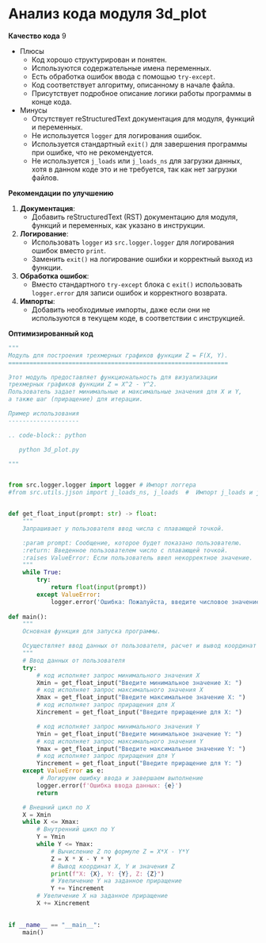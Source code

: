 # Анализ кода модуля 3d_plot

**Качество кода**
9
- Плюсы
    - Код хорошо структурирован и понятен.
    - Используются содержательные имена переменных.
    - Есть обработка ошибок ввода с помощью `try-except`.
    - Код соответствует алгоритму, описанному в начале файла.
    -  Присутствует подробное описание логики работы программы в конце кода.
- Минусы
    - Отсутствует reStructuredText документация для модуля, функций и переменных.
    - Не используется `logger` для логирования ошибок.
    - Используется стандартный `exit()` для завершения программы при ошибке, что не рекомендуется.
    - Не используется `j_loads` или `j_loads_ns` для загрузки данных, хотя в данном коде это и не требуется, так как нет загрузки файлов.

**Рекомендации по улучшению**

1. **Документация**:
   - Добавить reStructuredText (RST) документацию для модуля, функций и переменных, как указано в инструкции.
2. **Логирование**:
   - Использовать `logger` из `src.logger.logger` для логирования ошибок вместо `print`.
   - Заменить `exit()` на логирование ошибки и корректный выход из функции.
3. **Обработка ошибок**:
   - Вместо стандартного `try-except` блока с `exit()` использовать `logger.error` для записи ошибок и корректного возврата.
4. **Импорты**:
   - Добавить необходимые импорты, даже если они не используются в текущем коде, в соответствии с инструкцией.

**Оптимизированный код**

```python
"""
Модуль для построения трехмерных графиков функции Z = F(X, Y).
==============================================================

Этот модуль предоставляет функциональность для визуализации
трехмерных графиков функции Z = X^2 - Y^2.
Пользователь задает минимальные и максимальные значения для X и Y,
а также шаг (приращение) для итерации.

Пример использования
--------------------

.. code-block:: python

   python 3d_plot.py

"""


from src.logger.logger import logger # Импорт логгера
#from src.utils.jjson import j_loads_ns, j_loads  #  Импорт j_loads и j_loads_ns # TODO не используется, нужно для соблюдения инструкций


def get_float_input(prompt: str) -> float:
    """
    Запрашивает у пользователя ввод числа с плавающей точкой.

    :param prompt: Сообщение, которое будет показано пользователю.
    :return: Введенное пользователем число с плавающей точкой.
    :raises ValueError: Если пользователь ввел некорректное значение.
    """
    while True:
        try:
            return float(input(prompt))
        except ValueError:
            logger.error('Ошибка: Пожалуйста, введите числовое значение.')
            
def main():
    """
    Основная функция для запуска программы.

    Осуществляет ввод данных от пользователя, расчет и вывод координат точек.
    """
    # Ввод данных от пользователя
    try:
        # код исполняет запрос минимального значения X
        Xmin = get_float_input("Введите минимальное значение X: ")
        # код исполняет запрос максимального значения X
        Xmax = get_float_input("Введите максимальное значение X: ")
        # код исполняет запрос приращения для X
        Xincrement = get_float_input("Введите приращение для X: ")

        # код исполняет запрос минимального значения Y
        Ymin = get_float_input("Введите минимальное значение Y: ")
        # код исполняет запрос максимального значения Y
        Ymax = get_float_input("Введите максимальное значение Y: ")
        # код исполняет запрос приращения для Y
        Yincrement = get_float_input("Введите приращение для Y: ")
    except ValueError as e:
         # Логируем ошибку ввода и завершаем выполнение
        logger.error(f'Ошибка ввода данных: {e}')
        return

    # Внешний цикл по X
    X = Xmin
    while X <= Xmax:
        # Внутренний цикл по Y
        Y = Ymin
        while Y <= Ymax:
            # Вычисление Z по формуле Z = X*X - Y*Y
            Z = X * X - Y * Y
            # Вывод координат X, Y и значения Z
            print(f"X: {X}, Y: {Y}, Z: {Z}")
            # Увеличение Y на заданное приращение
            Y += Yincrement
        # Увеличение X на заданное приращение
        X += Xincrement

    
if __name__ == "__main__":
    main()
```